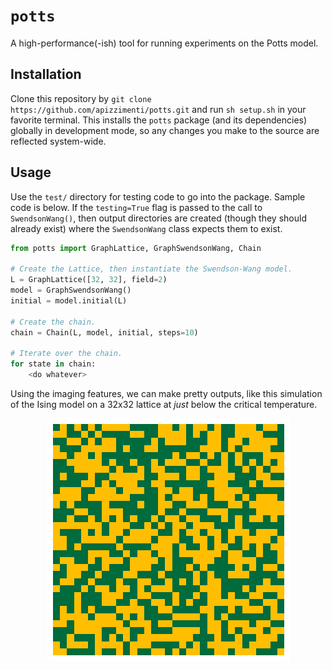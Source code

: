 # `potts`
A high-performance(-ish) tool for running experiments on the Potts model.

## Installation
Clone this repository by `git clone https://github.com/apizzimenti/potts.git`
and run `sh setup.sh` in your favorite terminal. This installs the `potts` package
(and its dependencies) globally in development mode, so any changes you make to
the source are reflected system-wide.

## Usage
Use the `test/` directory for testing code to go into the package. Sample code
is below. If the `testing=True` flag is passed to the call to `SwendsonWang()`,
then output directories are created (though they should already exist) where the
`SwendsonWang` class expects them to exist.

```python
from potts import GraphLattice, GraphSwendsonWang, Chain

# Create the Lattice, then instantiate the Swendson-Wang model.
L = GraphLattice([32, 32], field=2)
model = GraphSwendsonWang()
initial = model.initial(L)

# Create the chain.
chain = Chain(L, model, initial, steps=10)

# Iterate over the chain.
for state in chain:
    <do whatever>
```

Using the imaging features, we can make pretty outputs, like this simulation of
the Ising model on a 32x32 lattice at _just_ below the critical temperature.

<p align="center">
  <img src="test/output/figures/lattice.gif" alt="animated" />
</p>
